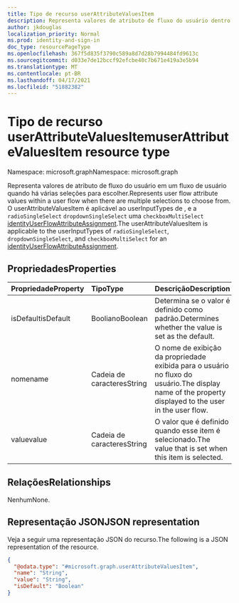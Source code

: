 ```yaml
---
title: Tipo de recurso userAttributeValuesItem
description: Representa valores de atributo de fluxo do usuário dentro de um fluxo de usuário.
author: jkdouglas
localization_priority: Normal
ms.prod: identity-and-sign-in
doc_type: resourcePageType
ms.openlocfilehash: 367f5d835f3790c589a8d7d28b7994484fd9613c
ms.sourcegitcommit: d033e7de12bccf92efcbe40c7b671e419a3e5b94
ms.translationtype: MT
ms.contentlocale: pt-BR
ms.lasthandoff: 04/17/2021
ms.locfileid: "51882382"
---
```

# <a name="userattributevaluesitem-resource-type"></a><span data-ttu-id="fccf8-103">Tipo de recurso userAttributeValuesItem</span><span class="sxs-lookup"><span data-stu-id="fccf8-103">userAttributeValuesItem resource type</span></span>

<span data-ttu-id="fccf8-104">Namespace: microsoft.graph</span><span class="sxs-lookup"><span data-stu-id="fccf8-104">Namespace: microsoft.graph</span></span>

<span data-ttu-id="fccf8-105">Representa valores de atributo de fluxo do usuário em um fluxo de usuário quando há várias seleções para escolher.</span><span class="sxs-lookup"><span data-stu-id="fccf8-105">Represents user flow attribute values within a user flow when there are multiple selections to choose from.</span></span>  <span data-ttu-id="fccf8-106">O userAttributeValuesItem é aplicável ao userInputTypes de , e a `radioSingleSelect` `dropdownSingleSelect` uma `checkboxMultiSelect` [identityUserFlowAttributeAssignment](..\resources\identityuserflowattributeassignment.md).</span><span class="sxs-lookup"><span data-stu-id="fccf8-106">The userAttributeValuesItem is applicable to the userInputTypes of `radioSingleSelect`, `dropdownSingleSelect`, and `checkboxMultiSelect` for an [identityUserFlowAttributeAssignment](..\resources\identityuserflowattributeassignment.md).</span></span>

## <a name="properties"></a><span data-ttu-id="fccf8-107">Propriedades</span><span class="sxs-lookup"><span data-stu-id="fccf8-107">Properties</span></span>

|<span data-ttu-id="fccf8-108">Propriedade</span><span class="sxs-lookup"><span data-stu-id="fccf8-108">Property</span></span>|<span data-ttu-id="fccf8-109">Tipo</span><span class="sxs-lookup"><span data-stu-id="fccf8-109">Type</span></span>|<span data-ttu-id="fccf8-110">Descrição</span><span class="sxs-lookup"><span data-stu-id="fccf8-110">Description</span></span>|
|:---|:---|:---|
|<span data-ttu-id="fccf8-111">isDefault</span><span class="sxs-lookup"><span data-stu-id="fccf8-111">isDefault</span></span>|<span data-ttu-id="fccf8-112">Booliano</span><span class="sxs-lookup"><span data-stu-id="fccf8-112">Boolean</span></span>|<span data-ttu-id="fccf8-113">Determina se o valor é definido como padrão.</span><span class="sxs-lookup"><span data-stu-id="fccf8-113">Determines whether the value is set as the default.</span></span>|
|<span data-ttu-id="fccf8-114">nome</span><span class="sxs-lookup"><span data-stu-id="fccf8-114">name</span></span>|<span data-ttu-id="fccf8-115">Cadeia de caracteres</span><span class="sxs-lookup"><span data-stu-id="fccf8-115">String</span></span>|<span data-ttu-id="fccf8-116">O nome de exibição da propriedade exibida para o usuário no fluxo do usuário.</span><span class="sxs-lookup"><span data-stu-id="fccf8-116">The display name of the property displayed to the user in the user flow.</span></span>|
|<span data-ttu-id="fccf8-117">value</span><span class="sxs-lookup"><span data-stu-id="fccf8-117">value</span></span>|<span data-ttu-id="fccf8-118">Cadeia de caracteres</span><span class="sxs-lookup"><span data-stu-id="fccf8-118">String</span></span>|<span data-ttu-id="fccf8-119">O valor que é definido quando esse item é selecionado.</span><span class="sxs-lookup"><span data-stu-id="fccf8-119">The value that is set when this item is selected.</span></span>|

## <a name="relationships"></a><span data-ttu-id="fccf8-120">Relações</span><span class="sxs-lookup"><span data-stu-id="fccf8-120">Relationships</span></span>

<span data-ttu-id="fccf8-121">Nenhum</span><span class="sxs-lookup"><span data-stu-id="fccf8-121">None.</span></span>

## <a name="json-representation"></a><span data-ttu-id="fccf8-122">Representação JSON</span><span class="sxs-lookup"><span data-stu-id="fccf8-122">JSON representation</span></span>

<span data-ttu-id="fccf8-123">Veja a seguir uma representação JSON do recurso.</span><span class="sxs-lookup"><span data-stu-id="fccf8-123">The following is a JSON representation of the resource.</span></span>
<!-- {
  "blockType": "resource",
  "@odata.type": "microsoft.graph.userAttributeValuesItem"
}
-->

``` json
{
  "@odata.type": "#microsoft.graph.userAttributeValuesItem",
  "name": "String",
  "value": "String",
  "isDefault": "Boolean"
}
```
